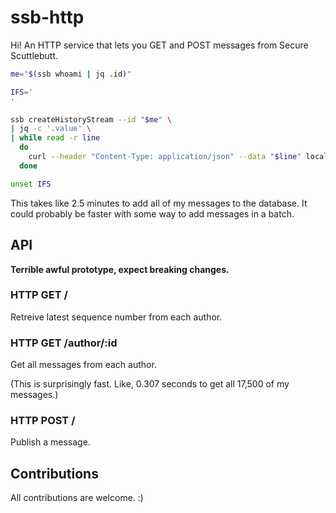 # ssb-http

Hi! An HTTP service that lets you GET and POST messages from Secure Scuttlebutt.

```sh
me="$(ssb whoami | jq .id)"

IFS='
'

ssb createHistoryStream --id "$me" \
| jq -c '.value' \
| while read -r line
  do
    curl --header "Content-Type: application/json" --data "$line" localhost:3000
  done

unset IFS
```

This takes like 2.5 minutes to add all of my messages to the database. It could
probably be faster with some way to add messages in a batch.

## API

**Terrible awful prototype, expect breaking changes.**

### HTTP GET /

Retreive latest sequence number from each author.

### HTTP GET /author/:id

Get all messages from each author.

(This is surprisingly fast. Like, 0.307 seconds to get all 17,500 of my messages.)

### HTTP POST /

Publish a message.

## Contributions

All contributions are welcome. :)
